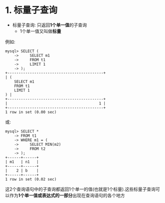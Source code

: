 # 1. 标量子查询

- 标量子查询: 只返回**1个单一值**的子查询
  - 1个单一值又叫做**标量**

例如: 

```
mysql> SELECT (
    ->     SELECT m1
    ->     FROM t1
    ->     LIMIT 1
    -> );
+-------------------------------------------+
| (
    SELECT m1
    FROM t1
    LIMIT 1
) |
+-------------------------------------------+
|                                         1 |
+-------------------------------------------+
1 row in set (0.00 sec)
```

或:

```
mysql> SELECT *
    -> FROM t1 
    -> WHERE m1 = (
    ->     SELECT MIN(m2)
    ->     FROM t2
    -> );
+------+------+
| m1   | n1   |
+------+------+
|    2 | b    |
+------+------+
1 row in set (0.02 sec)
```

这2个查询语句中的子查询都返回1个单一的值(也就是1个标量).这些标量子查询可以作为**1个单一值或表达式的一部分**出现在查询语句的各个地方
